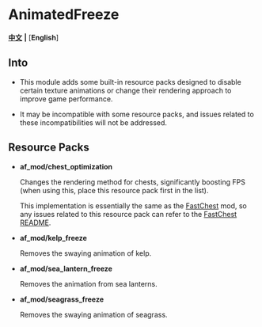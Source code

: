 # AnimatedFreeze

[**中文**](README.md) **|** [**English**]

## Into

- This module adds some built-in resource packs designed to disable certain texture animations or change their rendering approach to improve game performance.



- It may be incompatible with some resource packs, and issues related to these incompatibilities will not be addressed.



## Resource Packs

- **af_mod/chest_optimization**

  Changes the rendering method for chests, significantly boosting FPS (when using this, place this resource pack first in the list).

  This implementation is essentially the same as the [FastChest](https://github.com/FakeDomi/FastChest) mod, so any issues related to this resource pack can refer to the [FastChest README](https://github.com/FakeDomi/FastChest/blob/master/README.md).



- **af_mod/kelp_freeze**

  Removes the swaying animation of kelp.



- **af_mod/sea_lantern_freeze**

  Removes the animation from sea lanterns.



- **af_mod/seagrass_freeze**

  Removes the swaying animation of seagrass.
